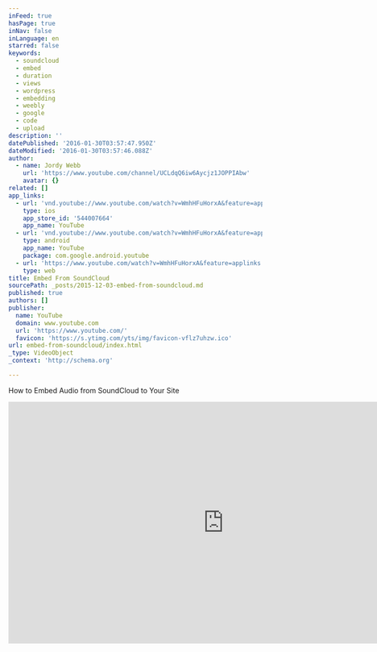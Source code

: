 ```yaml
---
inFeed: true
hasPage: true
inNav: false
inLanguage: en
starred: false
keywords:
  - soundcloud
  - embed
  - duration
  - views
  - wordpress
  - embedding
  - weebly
  - google
  - code
  - upload
description: ''
datePublished: '2016-01-30T03:57:47.950Z'
dateModified: '2016-01-30T03:57:46.088Z'
author:
  - name: Jordy Webb
    url: 'https://www.youtube.com/channel/UCLdqQ6iw6Aycjz1JOPPIAbw'
    avatar: {}
related: []
app_links:
  - url: 'vnd.youtube://www.youtube.com/watch?v=WmhHFuHorxA&feature=applinks'
    type: ios
    app_store_id: '544007664'
    app_name: YouTube
  - url: 'vnd.youtube://www.youtube.com/watch?v=WmhHFuHorxA&feature=applinks'
    type: android
    app_name: YouTube
    package: com.google.android.youtube
  - url: 'https://www.youtube.com/watch?v=WmhHFuHorxA&feature=applinks'
    type: web
title: Embed From SoundCloud
sourcePath: _posts/2015-12-03-embed-from-soundcloud.md
published: true
authors: []
publisher:
  name: YouTube
  domain: www.youtube.com
  url: 'https://www.youtube.com/'
  favicon: 'https://s.ytimg.com/yts/img/favicon-vflz7uhzw.ico'
url: embed-from-soundcloud/index.html
_type: VideoObject
_context: 'http://schema.org'

---
```

How to Embed Audio from SoundCloud to Your Site

<iframe src="https://cdn.embedly.com/widgets/media.html?src=https%3A%2F%2Fwww.youtube.com%2Fembed%2FWmhHFuHorxA%3Ffeature%3Doembed&amp;url=https%3A%2F%2Fwww.youtube.com%2Fwatch%3Fv%3DWmhHFuHorxA%26feature%3Dyoutu.be&amp;image=https%3A%2F%2Fi.ytimg.com%2Fvi%2FWmhHFuHorxA%2Fhqdefault.jpg&amp;key=b7d04c9b404c499eba89ee7072e1c4f7&amp;type=text%2Fhtml&amp;schema=youtube" width="854" height="480" scrolling="no" frameborder="0" allowfullscreen="allowfullscreen" style=""></iframe>
